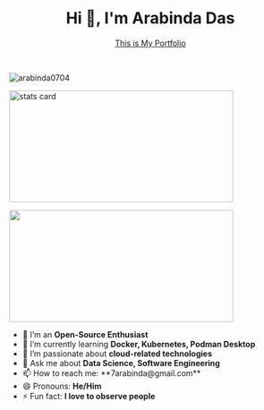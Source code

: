 <h1 align="center">Hi 👋, I'm Arabinda Das</h1>

<p align="center">
  <a href="https://arabinda0704.github.io/Portfolio/">This is My Portfolio</a>
</p>

<br>
<p align="left"> <img src="https://komarev.com/ghpvc/?username=arabinda0704&label=Profile%20views&color=0e75b6&style=flat" alt="arabinda0704" /> </p>

<p>
<img alt= "stats card" height="200px" width="400" src="https://github-readme-streak-stats.herokuapp.com/?user=arabinda0704&theme=dracula&hide_border=true">

</p>


<p align="left">
  <img height="200px" width="400px" src="https://github-readme-stats.vercel.app/api?username=arabinda0704&count_private=true&show_icons=true&theme=dracula&hide_border=true" />
</p>


<ul>
  <li>🔭 I’m an <strong>Open-Source Enthusiast</strong></li>
  <li>🌱 I’m currently learning <strong>Docker, Kubernetes, Podman Desktop</strong></li>
  <li>👯 I’m passionate about <strong>cloud-related technologies</strong></li>
  <li>💬 Ask me about <strong>Data Science, Software Engineering</strong></li>
  <li>📫 How to reach me: **7arabinda@gmail.com**</li>
  <li>😄 Pronouns: <strong>He/Him</strong></li>
  <li>⚡ Fun fact: <strong>I love to observe people</strong></li>
</ul>



